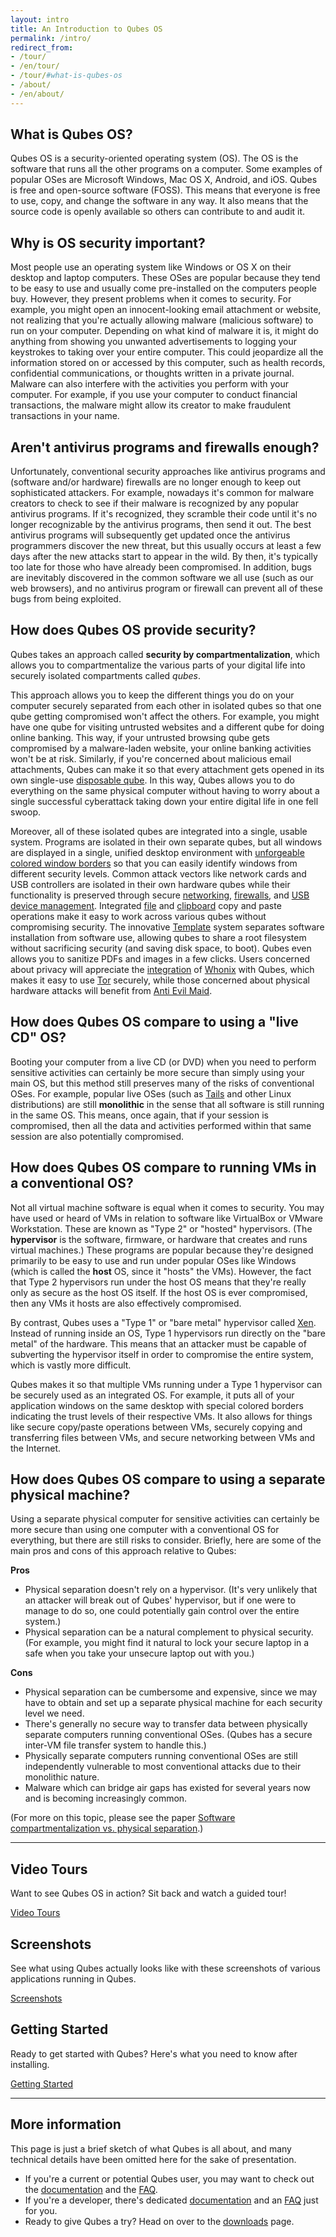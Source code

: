 ```yaml
---
layout: intro
title: An Introduction to Qubes OS
permalink: /intro/
redirect_from:
- /tour/
- /en/tour/
- /tour/#what-is-qubes-os
- /about/
- /en/about/
---
```


What is Qubes OS?
-----------------

Qubes OS is a security-oriented operating system (OS). The OS is the software
that runs all the other programs on a computer. Some examples of popular
OSes are Microsoft Windows, Mac OS X, Android, and iOS. Qubes is free and
open-source software (FOSS). This means that everyone is free to use, copy,
and change the software in any way. It also means that the source code is
openly available so others can contribute to and audit it.

Why is OS security important?
-----------------------------

Most people use an operating system like Windows or OS X on their desktop
and laptop computers. These OSes are popular because they tend to be easy
to use and usually come pre-installed on the computers people buy. However,
they present problems when it comes to security. For example, you might
open an innocent-looking email attachment or website, not realizing that
you're actually allowing malware (malicious software) to run on your
computer. Depending on what kind of malware it is, it might do anything
from showing you unwanted advertisements to logging your keystrokes to
taking over your entire computer. This could jeopardize all the information
stored on or accessed by this computer, such as health records, confidential
communications, or thoughts written in a private journal. Malware can also
interfere with the activities you perform with your computer. For example,
if you use your computer to conduct financial transactions, the malware
might allow its creator to make fraudulent transactions in your name.

Aren't antivirus programs and firewalls enough?
-----------------------------------------------

Unfortunately, conventional security approaches like antivirus programs
and (software and/or hardware) firewalls are no longer enough to keep out
sophisticated attackers. For example, nowadays it's common for malware
creators to check to see if their malware is recognized by any popular
antivirus programs. If it's recognized, they scramble their code until it's
no longer recognizable by the antivirus programs, then send it out. The
best antivirus programs will subsequently get updated once the antivirus
programmers discover the new threat, but this usually occurs at least a
few days after the new attacks start to appear in the wild. By then, it's
typically too late for those who have already been compromised. In addition,
bugs are inevitably discovered in the common software we all use (such as
our web browsers), and no antivirus program or firewall can prevent all of
these bugs from being exploited.


How does Qubes OS provide security?
-----------------------------------

Qubes takes an approach called **security by compartmentalization**, which
allows you to compartmentalize the various parts of your digital life into
securely isolated compartments called *qubes*.

This approach allows you to keep the different things you do on your computer
securely separated from each other in isolated qubes so that one qube getting
compromised won't affect the others. For example, you might have one qube for
visiting untrusted websites and a different qube for doing online banking. This
way, if your untrusted browsing qube gets compromised by a malware-laden
website, your online banking activities won't be at risk. Similarly, if
you're concerned about malicious email attachments, Qubes can make it so
that every attachment gets opened in its own single-use [disposable
qube]. In this way, Qubes allows you to do everything on the same physical
computer without having to worry about a single successful cyberattack taking
down your entire digital life in one fell swoop.

Moreover, all of these isolated qubes are integrated into a single, usable
system. Programs are isolated in their own separate qubes, but all windows are
displayed in a single, unified desktop environment with [unforgeable colored
window borders][getting started] so that you can easily identify windows from
different security levels. Common attack vectors like network cards and USB
controllers are isolated in their own hardware qubes while their functionality
is preserved through secure [networking], [firewalls], and [USB device
management][USB]. Integrated [file] and [clipboard] copy and paste operations
make it easy to work across various qubes without compromising security. The
innovative [Template] system separates software installation from software use,
allowing qubes to share a root filesystem without sacrificing security (and
saving disk space, to boot). Qubes even allows you to sanitize PDFs and images
in a few clicks. Users concerned about privacy will appreciate the
[integration][Qubes-Whonix] of [Whonix] with Qubes, which makes it easy to use
[Tor] securely, while those concerned about physical hardware attacks will
benefit from [Anti Evil Maid].


How does Qubes OS compare to using a "live CD" OS?
--------------------------------------------------

Booting your computer from a live CD (or DVD) when you need to perform
sensitive activities can certainly be more secure than simply using your main
OS, but this method still preserves many of the risks of conventional OSes. For
example, popular live OSes (such as [Tails] and other Linux distributions)
are still **monolithic** in the sense that all software is still running in
the same OS. This means, once again, that if your session is compromised,
then all the data and activities performed within that same session are also
potentially compromised.


How does Qubes OS compare to running VMs in a conventional OS?
--------------------------------------------------------------

Not all virtual machine software is equal when it comes to security. You may
have used or heard of VMs in relation to software like VirtualBox or VMware
Workstation. These are known as "Type 2" or "hosted" hypervisors. (The
**hypervisor** is the software, firmware, or hardware that creates and
runs virtual machines.) These programs are popular because they're designed
primarily to be easy to use and run under popular OSes like Windows (which
is called the **host** OS, since it "hosts" the VMs). However, the fact
that Type 2 hypervisors run under the host OS means that they're really
only as secure as the host OS itself. If the host OS is ever compromised,
then any VMs it hosts are also effectively compromised.

By contrast, Qubes uses a "Type 1" or "bare metal" hypervisor called
[Xen]. Instead of running inside an OS, Type 1 hypervisors run directly on the
"bare metal" of the hardware. This means that an attacker must be capable of
subverting the hypervisor itself in order to compromise the entire system,
which is vastly more difficult.

Qubes makes it so that multiple VMs running under a Type 1 hypervisor can be
securely used as an integrated OS. For example, it puts all of your application
windows on the same desktop with special colored borders indicating the
trust levels of their respective VMs. It also allows for things like secure
copy/paste operations between VMs, securely copying and transferring files
between VMs, and secure networking between VMs and the Internet.


How does Qubes OS compare to using a separate physical machine?
---------------------------------------------------------------

Using a separate physical computer for sensitive activities can certainly be
more secure than using one computer with a conventional OS for everything,
but there are still risks to consider. Briefly, here are some of the main
pros and cons of this approach relative to Qubes:

<div class="focus">
  <i class="fa fa-check"></i> <strong>Pros</strong>
</div>

 * Physical separation doesn't rely on a hypervisor. (It's very unlikely
   that an attacker will break out of Qubes' hypervisor, but if one were to
   manage to do so, one could potentially gain control over the entire system.)
 * Physical separation can be a natural complement to physical security. (For
   example, you might find it natural to lock your secure laptop in a safe
   when you take your unsecure laptop out with you.)

<div class="focus">
    <i class="fa fa-times"></i> <strong>Cons</strong>
</div>

 * Physical separation can be cumbersome and expensive, since we may have to
   obtain and set up a separate physical machine for each security level we
   need.
 * There's generally no secure way to transfer data between physically
   separate computers running conventional OSes. (Qubes has a secure inter-VM
   file transfer system to handle this.)
 * Physically separate computers running conventional OSes are still
   independently vulnerable to most conventional attacks due to their monolithic
   nature.
 * Malware which can bridge air gaps has existed for several years now and
   is becoming increasingly common.

(For more on this topic, please see the paper
[Software compartmentalization vs. physical separation][paper-compart].)

<hr class="add-top more-bottom">
  <div class="row">
    <div class="col-lg-4 col-md-4 col-xs-12">
      <h2>Video Tours</h2>
      <p>Want to see Qubes OS in action? Sit back and watch a guided tour!</p>
      <a href="/video-tours/" class="btn btn-primary">
        <i class="fa fa-play-circle"></i> Video Tours
      </a>
    </div>
    <div class="col-lg-4 col-md-4 col-xs-12">
      <h2>Screenshots</h2>
      <p>See what using Qubes actually looks like with these screenshots of various applications running in Qubes.</p>
      <a href="/screenshots/" class="btn btn-primary">
        <i class="fa fa-picture-o"></i> Screenshots
      </a>
    </div>
    <div class="col-lg-4 col-md-4 col-xs-12">
      <h2>Getting Started</h2>
      <p>Ready to get started with Qubes? Here's what you need to know after installing.</p>
      <a href="/getting-started/" class="btn btn-primary">
        <i class="fa fa-cubes"></i> Getting Started
      </a>
    </div>
  </div>
<hr class="more-top more-bottom">

More information
----------------

This page is just a brief sketch of what Qubes is all about, and many
technical details have been omitted here for the sake of presentation.

 * If you're a current or potential Qubes user, you may want to check out the
   [documentation][doc] and the [FAQ][user-faq].
 * If you're a developer, there's dedicated [documentation][system-doc]
   and an [FAQ][devel-faq] just for you.
 * Ready to give Qubes a try? Head on over to the [downloads] page.


[disposable qube]: /doc/dispvm/
[networking]: /doc/networking/
[firewalls]: /doc/firewall/
[USB]: /doc/usb/
[file]: /doc/copying-files/
[clipboard]: /doc/copy-paste/
[Template]: /doc/templates/
[Qubes-Whonix]: /doc/whonix/
[Whonix]: https://www.whonix.org/
[Tor]: https://torproject.org/
[Anti Evil Maid]: /doc/anti-evil-maid/
[Tails]: https://tails.boum.org/
[Xen]: http://www.xenproject.org
[paper-compart]: http://www.invisiblethingslab.com/resources/2014/Software_compartmentalization_vs_physical_separation.pdf
[doc]: /doc/
[user-faq]: /doc/user-faq/
[system-doc]: /doc/system-doc/
[devel-faq]: /doc/devel-faq/
[downloads]: /downloads/
[getting started]: /getting-started/


